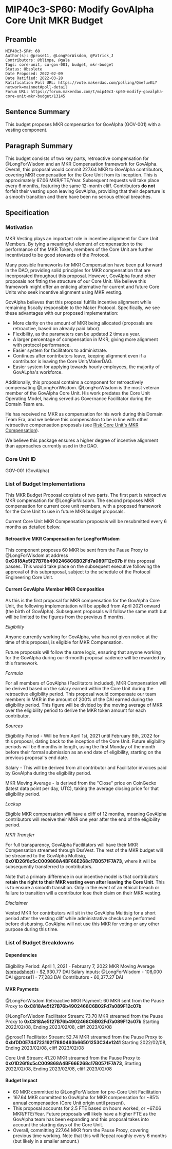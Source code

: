 # MIP40c3-SP60: Modify GovAlpha Core Unit MKR Budget 

## Preamble

```
MIP40c3-SP#: 60
Author(s): @prose11, @LongForWisdom, @Patrick_J
Contributors: @blimpa, @gala
Tags: core-unit, cu-gov-001, budget, mkr-budget
Status: Obsolete
Date Proposed: 2022-02-09
Date Ratified: 2022-03-28
Ratification Poll URL: https://vote.makerdao.com/polling/QmefuvKL?network=mainnet#poll-detail
Forum URL: https://forum.makerdao.com/t/mip40c3-sp60-modify-govalpha-core-unit-mkr-budget/13145
```

## Sentence Summary

This budget proposes MKR compensation for GovAlpha (GOV-001) with a vesting component. 

## Paragraph Summary

This budget consists of two key parts, retroactive compensation for @LongForWisdom and an MKR Compensation framework for GovAlpha. Overall, this proposal would commit 227.64 MKR to GovAlpha contributors, covering MKR compensation for the Core Unit from its inception. This is approximately 67.06 MKR/FTE/Year. Subsequent requests will take place every 6 months, featuring the same 12-month cliff. Contributors **do not** forfeit their vesting upon leaving GovAlpha, providing that their departure is a smooth transition and there have been no serious ethical breaches. 

## Specification

### Motivation

MKR Vesting plays an important role in incentive alignment for Core Unit Members. By tying a meaningful element of compensation to the performance of the MKR Token, members of the Core Unit are further incentivized to be good stewards of the Protocol.

Many possible frameworks for MKR Compensation have been put forward in the DAO, providing solid principles for MKR compensation that are incorporated throughout this proposal. However, GovAlpha found other proposals not fitting the structure of our Core Unit. We believe this framework might offer an enticing alternative for current and future Core Units who seek incentive alignment using MKR vesting. 

GovAlpha believes that this proposal fulfills incentive alignment while remaining fiscally responsible to the Maker Protocol. Specifically, we see these advantages with our proposed implementation:

- More clarity on the amount of MKR being allocated (proposals are retroactive, based on already paid labor). 
- Flexibility, as the parameters can be updated 2 times a year.
- A larger percentage of compensation in MKR, giving more alignment with protocol performance.
- Easier system for facilitators to administrate. 
- Continues after contributors leave, keeping alignment even if a contributor is leaving the Core Unit/MakerDAO.
- Easier system for applying towards hourly employees, the majority of GovALpha's workforce.  

Additionally, this proposal contains a component for retroactively compensating @LongForWisdom. @LongForWisdom is the most veteran member of the GovAlpha Core Unit. His work predates the Core Unit Operating Model, having served as Governance Facilitator during the Domain Team era. 

He has received no MKR as compensation for his work during this Domain Team Era, and we believe this compensation to be in line with other retroactive compensation proposals (see [Risk Core Unit's MKR Compensation](https://mips.makerdao.com/mips/details/MIP40c3SP25)).

We believe this package ensures a higher degree of incentive alignment than approaches currently used in the DAO. 

### Core Unit ID

GOV-001 (GovAlpha)

### List of Budget Implementations

This MKR Budget Proposal consists of two parts. The first part is retroactive MKR compensation for @LongForWisdom. The second proposes MKR compensation for current core unit members, with a proposed framework for the Core Unit to use in future MKR budget proposals.

Current Core Unit MKR Compensation proposals will be resubmitted every 6 months as detailed below. 

#### Retroactive MKR Compensation for LongForWisdom

This component proposes 60 MKR be sent from the Pause Proxy to @LongForWisdom at address **0xC818Ae5f27B76b4902468C6B02Fd7a089F12c07b** if this proposal passes. This would take place on the subsequent executive following the approval of this subproposal, subject to the schedule of the Protocol Engineering Core Unit.

#### Current GovAlpha Member MKR Composition 

As this is the first proposal for MKR compensation for the GovAlpha Core Unit, the following implementation will be applied from April 2021 onward (the birth of GovAlpha). Subsequent proposals will follow the same math but will be limited to the figures from the previous 6 months.

*Eligibility*

Anyone currently working for GovAlpha, who has not given notice at the time of this proposal, is eligible for MKR Compensation. 

Future proposals will follow the same logic, ensuring that anyone working for the GovAlpha during our 6-month proposal cadence will be rewarded by this framework.

*Formula*

For all members of GovAlpha (Facilitators included), MKR Compensation will be derived based on the salary earned within the Core Unit during the retroactive eligibility period. This proposal would compensate our team members in MKR in the amount of 200% of the DAI earned during the eligibility period. This figure will be divided by the moving average of MKR over the eligibility period to derive the MKR token amount for each contributor. 

*Sources*

Eligibility Period - Will be from April 1st, 2021 until February 8th, 2022 for this proposal, dating back to the inception of the Core Unit. Future eligibility periods will be 6 months in length, using the first Monday of the month before their formal submission as an end date of eligibility, starting on the previous proposal's end date. 

Salary - This will be derived from all contributor and Facilitator invoices paid by GovAlpha during the eligibility period. 

MKR Moving Average - Is derived from the "Close" price on CoinGecko (latest data point per day, UTC), taking the average closing price for that eligibility period. 

*Lockup*

Eligible MKR compensation will have a cliff of 12 months, meaning GovAlpha contributors will receive their MKR one year after the end of the eligibility period. 

*MKR Transfer*

For full transparency, GovAlpha Facilitators will have their MKR Compensation streamed through DssVest. The rest of the MKR budget will be streamed to the GovAlpha Multisig, **0x01D26f8c5cC009868A4BF66E268c17B057fF7A73**, where it will be subsequently transferred to contributors.

Note that a primary difference in our incentive model is that contributors **retain the right to their MKR vesting even after leaving the Core Unit**. This is to ensure a smooth transition. Only in the event of an ethical breach or failure to transition will a contributor lose their claim on their MKR vesting.

*Disclaimer*

Vested MKR for contributors will sit in the GovAlpha Multisig for a short period after the vesting cliff while administrative checks are performed before disbursing. GovAlpha will not use this MKR for voting or any other purpose during this time.

### List of Budget Breakdowns

#### Dependencies

Eligibility Period: April 1, 2021 - February 7, 2022
MKR Moving Average ([spreadsheet](https://docs.google.com/spreadsheets/d/1-n5PifDjbzlgi250OIg0Rt440hOlLZ1LTc_IkRf0LbY/edit?usp=sharing)) - $2,930.77 DAI
Salary inputs:
@LongForWisdom - 108,000 DAI
@prose11 - 77,283 DAI
Contributors - 60,377.27 DAI

#### MKR Payments

@LongForWisdom Retroactive MKR Payment:
60 MKR sent from the Pause Proxy to **0xC818Ae5f27B76b4902468C6B02Fd7a089F12c07b**

@LongForWisdom Facilitator Stream:
73.70 MKR streamed from the Pause Proxy to **0xC818Ae5f27B76b4902468C6B02Fd7a089F12c07b** Starting 2022/02/08, Ending 2023/02/08, cliff 2023/02/08

@prose11 Facilitator Stream:
52.74 MKR streamed from the Pause Proxy to **0xbfDD0E744723192f7880493b66501253C34e1241** Starting 2022/02/08, Ending 2023/02/08, cliff 2023/02/08

Core Unit Stream:
41.20 MKR streamed from the Pause Proxy to **0x01D26f8c5cC009868A4BF66E268c17B057fF7A73**, Starting 2022/02/08, Ending 2023/02/08, cliff 2023/02/08

#### Budget Impact

* 60 MKR committed to @LongForWisdom for pre-Core Unit Facilitation
* 167.64 MKR committed to GovAlpha for MKR compensation for ~85% annual compensation (Core Unit origin until present).
* This proposal accounts for 2.5 FTE based on hours worked, or ~67.06 MKR/FTE/Year. Future proposals will likely have a higher FTE as the GovAlpha team has been expanding and this proposal takes into account the starting days of the Core Unit.
* Overall, committing 227.64 MKR from the Pause Proxy, covering previous time working. Note that this will Repeat roughly every 6 months (but likely in a smaller amount.)

